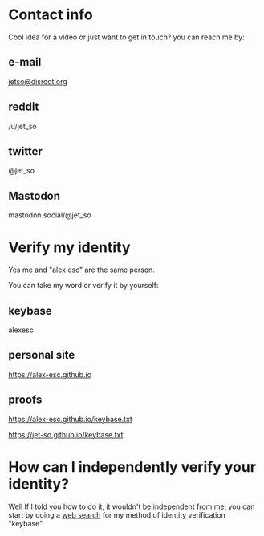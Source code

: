 # Contact info

Cool idea for a video or just want to get in touch? you can reach me by:

## e-mail

jetso@disroot.org

## reddit

/u/jet_so

## twitter

@jet_so

## Mastodon

mastodon.social/@jet_so

# Verify my identity

Yes me and "alex esc" are the same person.

You can take my word or verify it by yourself:

## keybase

alexesc

## personal site

https://alex-esc.github.io

## proofs

https://alex-esc.github.io/keybase.txt

https://jet-so.github.io/keybase.txt


# How can I independently verify your identity?

Well If I told you how to do it, it wouldn't be independent from me, you can start by doing a [web search](http://lmgtfy.com/?s=d&q=what+is+keybase%3F) for my method of identity verification "keybase"

